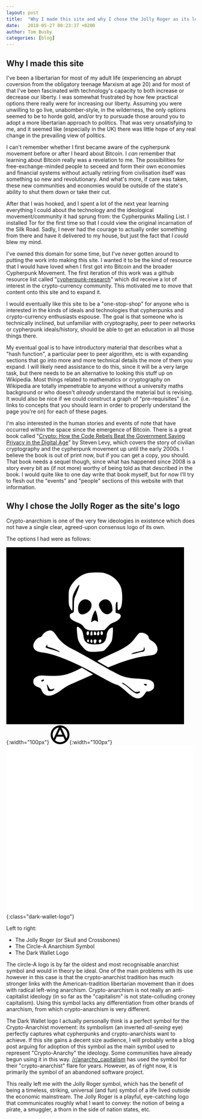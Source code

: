 ```yaml
---
layout: post
title:  "Why I made this site and why I chose the Jolly Roger as its logo"
date:   2018-05-27 00:23:37 +0200
author: Tom Busby
categories: [blog]
---
```


## Why I made this site

I've been a libertarian for most of my adult life (experiencing an abrupt coversion from the obligatory teenage Marxism at age 20) and for most of that I've been fascinated with technology's capacity to both increase or decrease our liberty. I was somewhat frustrated by how few practical options there really were for increasing our liberty. Assuming you were unwilling to go live, unabomber-style, in the wilderness, the only options seemed to be to horde gold, and/or try to pursuade those around you to adopt a more libertarian approach to politics. That was very unsatisfying to me, and it seemed like (especially in the UK) there was little hope of any real change in the prevailing view of politics.

I can't remember whether I first became aware of the cypherpunk movement before or after I heard about Bitcoin. I *can* remember that learning about Bitcoin really was a revelation to me. The possibilities for free-exchange-minded people to seceed and form their own economies and financial systems without actually retiring from civilisation itself was something so new and revolutionary. And what's more, if care was taken, these new communities and economies would be outside of the state's ability to shut them down or take their cut.

After that I was hooked, and I spent a lot of the next year learning everything I could about the technology and the ideological movement/community it had sprung from: the Cypherpunks Mailing List. I installed Tor for the first time so that I could view the original incarnation of the Silk Road. Sadly, I never had the courage to actually order something from there and have it delivered to my house, but just the fact that I _could_ blew my mind.

I've owned this domain for some time, but I've never gotten around to putting the work into making this site. I wanted it to be the kind of resource that I would have loved when I first got into Bitcoin and the broader Cypherpunk Movement. The first iteration of this work was a github resource list called "[cypherpunk-research](https://github.com/tombusby/cypherpunk-research/blob/be387755363b0d8c5bd38aabec8385f449a262ef/README.md)" which did receive a lot of interest in the crypto-currency community. This motivated me to move that content onto this site and to expand it.

I would eventually like this site to be a "one-stop-shop" for anyone who is interested in the kinds of ideals and technologies that cypherpunks and crypto-currency enthusiasts espouse. The goal is that someone who is technically inclined, but unfamiliar with cryptography, peer to peer networks or cypherpunk ideals/history, should be able to get an education in all those things there.

My eventual goal is to have introductory material that describes what a "hash function", a particular peer to peer algorithm, etc is with expanding sections that go into more and more technical details the more of them you expand. I will likely need assistance to do this, since it will be a very large task, but there needs to be an alternative to looking this stuff up on Wikipedia. Most things related to mathematics or cryptography on Wikipedia are totally impenetrable to anyone without a university maths background or who doesn't *already* understand the material but is revising. It would also be nice if we could construct a graph of "pre-requisites" (i.e. links to concepts that you should learn in order to properly understand the page you're on) for each of these pages.

I'm also interested in the human stories and events of note that have occurred within the space since the emergence of Bitcoin. There is a great book called "[Crypto: How the Code Rebels Beat the Government Saving Privacy in the Digital Age](https://www.goodreads.com/book/show/984428.Crypto)" by Steven Levy, which covers the story of civilian cryptography and the cypherpunk movement up until the early 2000s. I believe the book is out of print now, but if you can get a copy, you should. That book needs a sequel though, since what has happened since 2008 is a story every bit as (if not more) worthy of being told as that described in the book. I would quite like to one day write that book myself, but for now I'll try to flesh out the "events" and "people" sections of this website with that information.

## Why I chose the Jolly Roger as the site's logo

Crypto-anarchism is one of the very few ideologies in existence which does not have a single clear, agreed-upon consensus logo of its own.

The options I had were as follows:

![Jolly Roger](/static/img/jolly-roger-unshifted.jpg "Jolly Roger"){:width="100px"} ![Circle-A Anarchism Sign](/static/img/circle-A.svg.png "Circle-A Anarchism Sign"){:width="100px"} ![Dark Wallet](/static/img/darkwallet.png "Dark Wallet"){:class="dark-wallet-logo"}

Left to right:
+ The Jolly Roger (or Skull and Crossbones)
+ The Circle-A Anarchism Symbol
+ The Dark Wallet Logo

The circle-A logo is by far the oldest and most recognisable anarchist symbol and would in theory be ideal. One of the main problems with its use however in this case is that the crypto-anarchist tradition has much stronger links with the American-tradition libertarian movement than it does with radical left-wing anarchism. Crypto-anarchism is not really an anti-capitalist ideology (in so far as the "capitalism" is not state-colluding croney capitalism). Using this symbol lacks any differentiation from other brands of anarchism, from which crypto-anarchism is very different.

The Dark Wallet logo I actually personally think is a perfect symbol for the Crypto-Anarchist movement: its symbolism (an inverted *all-seeing* eye) perfectly captures what cypherpunks and crypto-anarchists want to achieve. If this site gains a decent size audience, I will probably write a blog post arguing for adoption of this symbol as the main symbol used to represent "Crypto-Anarchy" the ideology. Some communities have already begun using it in this way. [/r/anarcho_capitalism](https://reddit.com/r/anarcho_capitalism) has used the symbol for their "crypto-anarchist" flare for years. However, as of right now, it is primarily the symbol of an abandoned software project.

This really left me with the Jolly Roger symbol, which has the benefit of being a timeless, striking, universal (and fun) symbol of a life lived outside the economic mainstream. The Jolly Roger is a playful, eye-catching logo that communicates roughly what I want to convey: the notion of being a pirate, a smuggler, a thorn in the side of nation states, etc.
